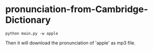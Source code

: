 # pronunciation-from-Cambridge-Dictionary
```py3
python main.py -w apple
```
Then it will download the pronunciation of 'apple' as mp3 file.
